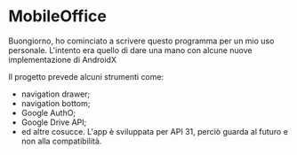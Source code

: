 # MobileOffice

Buongiorno, ho cominciato a scrivere questo programma per un mio uso personale.
L'intento era quello di dare una mano con alcune nuove implementazione di AndroidX

Il progetto prevede alcuni strumenti come:
- navigation drawer;
- navigation bottom;
- Google AuthO;
- Google Drive API;
- ed altre cosucce.
L'app è sviluppata per API 31, perciò guarda al futuro e non alla compatibilità.
